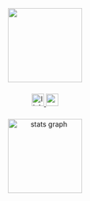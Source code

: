 <div align="center">
  <img height="150" src="https://i.imgur.com/h2xYUXf.png"  />
</div>

###

<div align="center">
  <a href="https://www.linkedin.com/in/giorgi-kenchadze-324a33221/" target="_blank">
    <img src="https://img.shields.io/static/v1?message=LinkedIn&logo=linkedin&label=&color=0077B5&logoColor=white&labelColor=&style=for-the-badge" height="25" alt="linkedin logo"  />
  </a>
  <a href="mailto:giokenchadze@gmail.com" target="_blank">
    <img src="https://img.shields.io/static/v1?message=Gmail&logo=gmail&label=&color=D14836&logoColor=white&labelColor=&style=for-the-badge" height="25" alt="gmail logo"  />
  </a>
</div>

###

<div align="center">
  <img src="https://github-readme-stats.vercel.app/api?username=Kencho5&hide_title=true&hide_rank=true&show_icons=true&include_all_commits=true&count_private=true&disable_animations=false&theme=maroongold&locale=en&hide_border=false&order=1&custom_title=Kencho" height="150" alt="stats graph"  />
</div>
